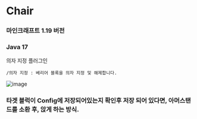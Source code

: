 # Chair
### 마인크래프트 1.19 버전
### Java 17 

의자 지정 플러그인 

```/의자 지정 : 베리어 블록을 의자 지정 및 해제합니다. ```


![image](https://user-images.githubusercontent.com/54611807/187932989-240aa958-a905-4c33-9b9a-16d6830837c3.png)



### 타겟 블럭이 Config에 저장되어있는지 확인후 저장 되어 있다면, 아머스탠드를 소환 후, 앉게 하는 방식.
